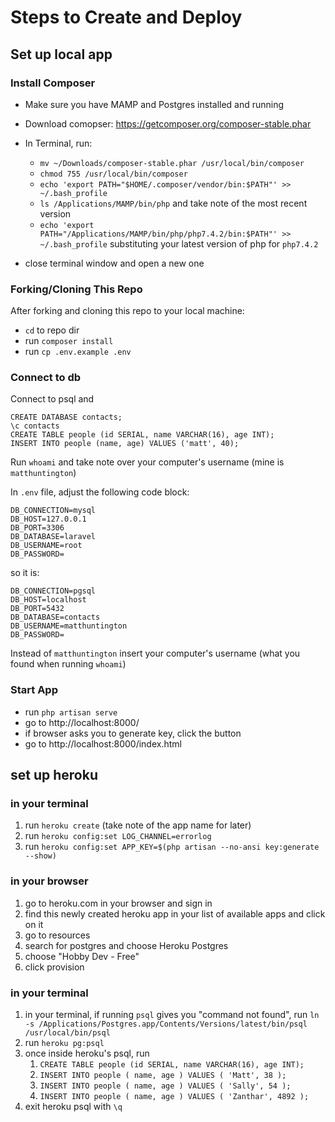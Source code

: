 # Steps to Create and Deploy

## Set up local app

### Install Composer

- Make sure you have MAMP and Postgres installed and running
- Download comopser: https://getcomposer.org/composer-stable.phar
- In Terminal, run:

  - `mv ~/Downloads/composer-stable.phar /usr/local/bin/composer`
  - `chmod 755 /usr/local/bin/composer`
  - `echo 'export PATH="$HOME/.composer/vendor/bin:$PATH"' >> ~/.bash_profile`
  - `ls /Applications/MAMP/bin/php` and take note of the most recent version
  - `echo 'export PATH="/Applications/MAMP/bin/php/php7.4.2/bin:$PATH"' >> ~/.bash_profile` substituting your latest version of php for `php7.4.2`

- close terminal window and open a new one

### Forking/Cloning This Repo

After forking and cloning this repo to your local machine:

- `cd` to repo dir
- run `composer install`
- run `cp .env.example .env`

### Connect to db

Connect to psql and

```
CREATE DATABASE contacts;
\c contacts
CREATE TABLE people (id SERIAL, name VARCHAR(16), age INT);
INSERT INTO people (name, age) VALUES ('matt', 40);
```

Run `whoami` and take note over your computer's username (mine is `matthuntington`)

In `.env` file, adjust the following code block:

```
DB_CONNECTION=mysql
DB_HOST=127.0.0.1
DB_PORT=3306
DB_DATABASE=laravel
DB_USERNAME=root
DB_PASSWORD=
```

so it is:

```
DB_CONNECTION=pgsql
DB_HOST=localhost
DB_PORT=5432
DB_DATABASE=contacts
DB_USERNAME=matthuntington
DB_PASSWORD=
```

Instead of `matthuntington` insert your computer's username (what you found when running `whoami`)

### Start App

- run `php artisan serve`
- go to http://localhost:8000/
- if browser asks you to generate key, click the button
- go to http://localhost:8000/index.html

## set up heroku

### in your terminal

1. run `heroku create` (take note of the app name for later)
1. run `heroku config:set LOG_CHANNEL=errorlog`
1. run `heroku config:set APP_KEY=$(php artisan --no-ansi key:generate --show)`

### in your browser

1. go to heroku.com in your browser and sign in
1. find this newly created heroku app in your list of available apps and click on it
1. go to resources
1. search for postgres and choose Heroku Postgres
1. choose "Hobby Dev - Free"
1. click provision

### in your terminal

1. in your terminal, if running `psql` gives you "command not found", run `ln -s /Applications/Postgres.app/Contents/Versions/latest/bin/psql /usr/local/bin/psql`
1. run `heroku pg:psql`
1. once inside heroku's psql, run
    1. `CREATE TABLE people (id SERIAL, name VARCHAR(16), age INT);`
    1. `INSERT INTO people ( name, age ) VALUES ( 'Matt', 38 );`
    1. `INSERT INTO people ( name, age ) VALUES ( 'Sally', 54 );`
    1. `INSERT INTO people ( name, age ) VALUES ( 'Zanthar', 4892 );`
1. exit heroku psql with `\q`

